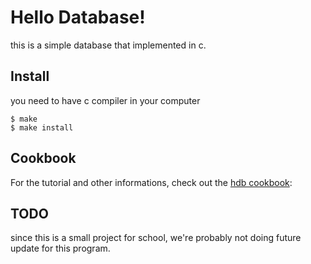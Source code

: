 # Hello Database!

this is a simple database that implemented in c.

## Install

you need to have c compiler in your computer

```
$ make
$ make install
```

## Cookbook

For the tutorial and other informations, check out the [hdb cookbook](https://710242.github.io/HDcookbook/):

## TODO

since this is a small project for school, we're probably not doing future update for this program.
